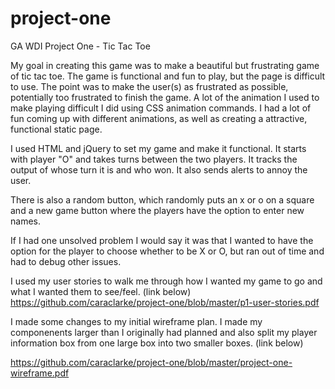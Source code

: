 # project-one
GA WDI Project One - Tic Tac Toe

My goal in creating this game was to make a beautiful but frustrating game of tic tac toe. The game is functional and fun to play, but the page is difficult to use. The point was to make the user(s) as frustrated as possible, potentially too frustrated to finish the game. A lot of the animation I used to make playing difficult I did using CSS animation commands. I had a lot of fun coming up with different animations, as well as creating a attractive, functional static page.

I used HTML and jQuery to set my game and make it functional. It starts with player "O" and takes turns between the two players. It tracks the output of whose turn it is and who won. It also sends alerts to annoy the user.

There is also a random button, which randomly puts an x or o on a square and a new game button where the players have the option to enter new names.

If I had one unsolved problem I would say it was that I wanted to have the option for the player to choose whether to be X or O, but ran out of time and had to debug other issues.

I used my user stories to walk me through how I wanted my game to go and what I wanted them to see/feel. (link below)
https://github.com/caraclarke/project-one/blob/master/p1-user-stories.pdf

I made some changes to my initial wireframe plan. I made my componenents larger than I originally had planned and also split my player information box from one large box into two smaller boxes. (link below)

https://github.com/caraclarke/project-one/blob/master/project-one-wireframe.pdf
